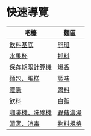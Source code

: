 # 快速導覽

| 吧檯               | 麵區         |
| ------------------ | ------------ |
| [飲料基底][]       | [開班][]     |
| [水果杯][]         | [抓料][]     |
| [保存期限計算機][] | [爆香][]     |
| [麵包、蛋糕][]     | [調味][]     |
| [濃湯][]           | [醬料][]     |
| [飲料][]           | [白飯][]     |
| [咖啡機、洗碗機][] | [野菇濃湯][] |
| [清潔、消毒][]     | [物料規格][] |

[飲料基底]: /notes/catering/吧檯/飲料基底
[水果杯]: /notes/catering/吧檯/水果杯
[保存期限計算機]: /notes/catering/吧檯/保存期限計算機
[麵包、蛋糕]: /notes/catering/吧檯/麵包、蛋糕
[濃湯]: /notes/catering/吧檯/濃湯
[飲料]: /notes/catering/吧檯/飲料
[咖啡機、洗碗機]: /notes/catering/吧檯/咖啡機、洗碗機
[清潔、消毒]: /notes/catering/吧檯/清潔、消毒

[開班]: /notes/catering/麵區/開班
[抓料]: /notes/catering/麵區/抓料
[爆香]: /notes/catering/麵區/爆香
[調味]: /notes/catering/麵區/調味
[醬料]: /notes/catering/麵區/醬料
[白飯]: /notes/catering/麵區/白飯
[野菇濃湯]: /notes/catering/麵區/野菇濃湯
[物料規格]: /notes/catering/麵區/物料規格
